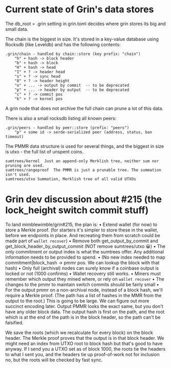 # Current state of Grin's data stores

The db_root = .grin setting in grin.toml decides where grin stores its big
and small data.

The chain is the biggest in size. It's stored in a key-value database
using Rocksdb (like Leveldb) and has the following contents:

````
.grin/chain - handled by chain::store (key prefix: "chain")
	"h" + hash -> block header
	"b" + hash -> block
	"H" + hash -> head
	"I" + ? -> header head
	"s" + ? -> sync head
	"8" + ? -> header height
	"o" + ... -> output by commit  -- to be deprecated
	"p" + ... -> header by output  -- to be deprecated
	"c" + ? -> commit pos
	"k" + ? -> kernel pos
````
A grin node that does not archive the full chain can prune a lot of this data.

There is also a small rocksdb listing all known peers:
````
.grin/peers - handled by peer::store (prefix: "peers")
	"p" + some id -> serde-serialized peer (address, status, ban timeout)
````
The PMMR data structure is used for several things, and the biggest
in size is utxo - the full list of unspent coins.
````
sumtrees/kernel  Just an append-only Merklish tree, neither sum nor pruning are used.
sumtrees/rangeproof  The PMMR is just a prunable tree. The summation isn't used.
sumtrees/utxo Summation, Merklish tree of all valid UTXOs
````


# Grin dev discussion about #215 (the lock_height switch commit stuff)

To land mimblewimble/grin#215, the plan is:
 • Extend wallet (for now) to store a Merkle proof.
   (for starters it's simpler to store these in the wallet, before we endpoints in place. And recreating them from scratch could be made part of `wallet recover`)
 • Remove both get_output_by_commit and get_block_header_by_output_commit (NOT remove sumtrees/utxo :grinning:)
 • The only commitment or output index is what the sumtrees offer. Any additional information needs to be provided to spend.
 • (No new index needed to map commitment|block_hash -> pmmr pos. We can lookup the block with that hash)
 • Only full (archival) nodes can surely know if a coinbase output is locked or not (1000 confirms)
 • Wallet recovery still works.
 • Miners must remember which output they mined where, or rely on `wallet recover`
 • The changes to the pmmr to maintain switch commits should be fairly small
 • For the output pmmr on a non-archival node,
   instead of a block hash, we'll require a Merkle proof.
	 (The path has a list of hashes in the MMR from the output to the root.)
	 This is going to be large. We can figure out more succinct encoding later.
	 Output PMMR looks the exact same, but you don't have any older block data.
	 The output hash is first on the path, and the root which is at the end of the path is in the block header,
	 so the path can't be falsified.

We save the roots (which we recalculate for every block) on the block header.
The Merkle proof proves that the output is in that block header.
We might need an index from UTXO root to block hash but that's good to have anyway.
If I send you a UTXO set as of block 1000, the roots tie the headers to what I sent you, and the headers tie up proof-of-work not for inclusion no, but the roots will be checked by fast sync.

